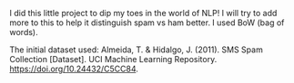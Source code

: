 I did this little project to dip my toes in the world of NLP! I will try to add more to this to help it distinguish spam vs ham better. I used BoW (bag of words).

The initial dataset used:
Almeida, T. & Hidalgo, J. (2011). SMS Spam Collection [Dataset]. UCI Machine Learning Repository. https://doi.org/10.24432/C5CC84.
